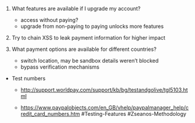 1. What features are available if I upgrade my account?
    - access without paying?
    - upgrade from non-paying to paying unlocks more features
    
2. Try to chain XSS to leak payment information for higher impact
    
3. What payment options are available for different countries?  
    - switch location, may be sandbox details weren’t blocked
    - bypass verification mechanisms
    
- Test numbers
    - http://support.worldpay.com/support/kb/bg/testandgolive/tgl5103.html
        
    - https://www.paypalobjects.com/en_GB/vhelp/paypalmanager_help/credit_card_numbers.htm
#Testing-Features
#Zseanos-Methodology